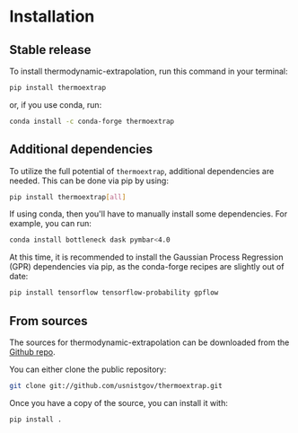 # Installation

## Stable release

To install thermodynamic-extrapolation, run this command in your terminal:

```bash
pip install thermoextrap
```

or, if you use conda, run:

```bash
conda install -c conda-forge thermoextrap
```

## Additional dependencies

To utilize the full potential of `thermoextrap`, additional dependencies are
needed. This can be done via pip by using:

```bash
pip install thermoextrap[all]
```

If using conda, then you'll have to manually install some dependencies. For
example, you can run:

```bash
conda install bottleneck dask pymbar<4.0
```

At this time, it is recommended to install the Gaussian Process Regression (GPR)
dependencies via pip, as the conda-forge recipes are slightly out of date:

```bash
pip install tensorflow tensorflow-probability gpflow
```

## From sources

The sources for thermodynamic-extrapolation can be downloaded from the [Github
repo].

You can either clone the public repository:

```bash
git clone git://github.com/usnistgov/thermoextrap.git
```

Once you have a copy of the source, you can install it with:

```bash
pip install .
```

[github repo]: https://github.com/usnistgov/thermoextrap
